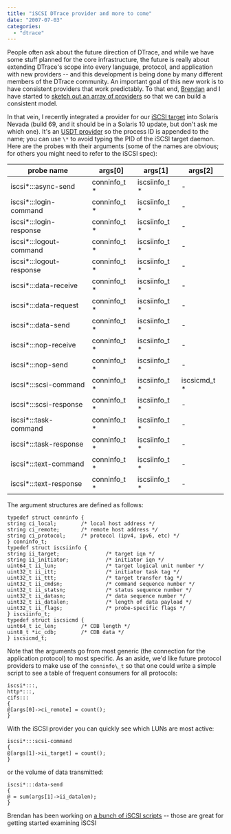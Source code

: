 ```yaml
---
title: "iSCSI DTrace provider and more to come"
date: "2007-07-03"
categories: 
  - "dtrace"
---
```


People often ask about the future direction of DTrace, and while we have some stuff planned for the core infrastructure, the future is really about extending DTrace's scope into every language, protocol, and application with new providers -- and this development is being done by many different members of the DTrace community. An important goal of this new work is to have consistent providers that work predictably. To that end, [Brendan](http://blogs.sun.com/brendan/) and I have started to [sketch out an array of providers](http://www.solarisinternals.com/wiki/index.php/DTrace_Topics) so that we can build a consistent model.

In that vein, I recently integrated a provider for our [iSCSI target](http://opensolaris.org/os/project/iscsitgt/) into Solaris Nevada (build 69, and it should be in a Solaris 10 update, but don't ask me which one). It's an [USDT provider](http://dtrace.org/blogs/ahl/user_land_tracing_gets_better) so the process ID is appended to the name; you can use `\*` to avoid typing the PID of the iSCSI target daemon. Here are the probes with their arguments (some of the names are obvious; for others you might need to refer to the iSCSI spec):

| probe name | args\[0\] | args\[1\] | args\[2\] |
| --- | --- | --- | --- |
| iscsi\*:::async-send | conninfo\_t \* | iscsiinfo\_t \* | \- |
| iscsi\*:::login-command | conninfo\_t \* | iscsiinfo\_t \* | \- |
| iscsi\*:::login-response | conninfo\_t \* | iscsiinfo\_t \* | \- |
| iscsi\*:::logout-command | conninfo\_t \* | iscsiinfo\_t \* | \- |
| iscsi\*:::logout-response | conninfo\_t \* | iscsiinfo\_t \* | \- |
| iscsi\*:::data-receive | conninfo\_t \* | iscsiinfo\_t \* | \- |
| iscsi\*:::data-request | conninfo\_t \* | iscsiinfo\_t \* | \- |
| iscsi\*:::data-send | conninfo\_t \* | iscsiinfo\_t \* | \- |
| iscsi\*:::nop-receive | conninfo\_t \* | iscsiinfo\_t \* | \- |
| iscsi\*:::nop-send | conninfo\_t \* | iscsiinfo\_t \* | \- |
| iscsi\*:::scsi-command | conninfo\_t \* | iscsiinfo\_t \* | iscsicmd\_t \* |
| iscsi\*:::scsi-response | conninfo\_t \* | iscsiinfo\_t \* | \- |
| iscsi\*:::task-command | conninfo\_t \* | iscsiinfo\_t \* | \- |
| iscsi\*:::task-response | conninfo\_t \* | iscsiinfo\_t \* | \- |
| iscsi\*:::text-command | conninfo\_t \* | iscsiinfo\_t \* | \- |
| iscsi\*:::text-response | conninfo\_t \* | iscsiinfo\_t \* | \- |

The argument structures are defined as follows:

```
typedef struct conninfo {
string ci_local;        /* local host address */
string ci_remote;       /* remote host address */
string ci_protocol;     /* protocol (ipv4, ipv6, etc) */
} conninfo_t;
typedef struct iscsiinfo {
string ii_target;               /* target iqn */
string ii_initiator;            /* initiator iqn */
uint64_t ii_lun;                /* target logical unit number */
uint32_t ii_itt;                /* initiator task tag */
uint32_t ii_ttt;                /* target transfer tag */
uint32_t ii_cmdsn;              /* command sequence number */
uint32_t ii_statsn;             /* status sequence number */
uint32_t ii_datasn;             /* data sequence number */
uint32_t ii_datalen;            /* length of data payload */
uint32_t ii_flags;              /* probe-specific flags */
} iscsiinfo_t;
typedef struct iscsicmd {
uint64_t ic_len;        /* CDB length */
uint8_t *ic_cdb;        /* CDB data */
} iscsicmd_t;

```

Note that the arguments go from most generic (the connection for the application protocol) to most specific. As an aside, we'd like future protocol providers to make use of the `conninfo\_t` so that one could write a simple script to see a table of frequent consumers for all protocols:

```
iscsi*:::,
http*:::,
cifs:::
{
@[args[0]->ci_remote] = count();
}

```

With the iSCSI provider you can quickly see which LUNs are most active:

```
iscsi*:::scsi-command
{
@[args[1]->ii_target] = count();
}

```

or the volume of data transmitted:

```
iscsi*:::data-send
{
@ = sum(args[1]->ii_datalen);
}

```

Brendan has been working on [a bunch of iSCSI scripts](http://www.solarisinternals.com/wiki/index.php/DTrace_Topics_iSCSI) -- those are great for getting started examining iSCSI
